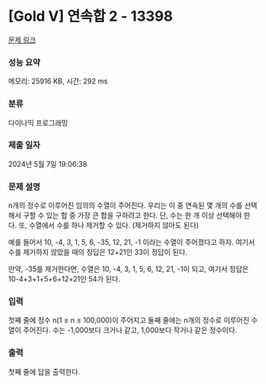 # [Gold V] 연속합 2 - 13398 

[문제 링크](https://www.acmicpc.net/problem/13398) 

### 성능 요약

메모리: 25916 KB, 시간: 292 ms

### 분류

다이나믹 프로그래밍

### 제출 일자

2024년 5월 7일 19:06:38

### 문제 설명

<p>n개의 정수로 이루어진 임의의 수열이 주어진다. 우리는 이 중 연속된 몇 개의 수를 선택해서 구할 수 있는 합 중 가장 큰 합을 구하려고 한다. 단, 수는 한 개 이상 선택해야 한다. 또, 수열에서 수를 하나 제거할 수 있다. (제거하지 않아도 된다)</p>

<p>예를 들어서 10, -4, 3, 1, 5, 6, -35, 12, 21, -1 이라는 수열이 주어졌다고 하자. 여기서 수를 제거하지 않았을 때의 정답은 12+21인 33이 정답이 된다.</p>

<p>만약, -35를 제거한다면, 수열은 10, -4, 3, 1, 5, 6, 12, 21, -1이 되고, 여기서 정답은 10-4+3+1+5+6+12+21인 54가 된다.</p>

### 입력 

 <p>첫째 줄에 정수 n(1 ≤ n ≤ 100,000)이 주어지고 둘째 줄에는 n개의 정수로 이루어진 수열이 주어진다. 수는 -1,000보다 크거나 같고, 1,000보다 작거나 같은 정수이다.</p>

### 출력 

 <p>첫째 줄에 답을 출력한다.</p>

